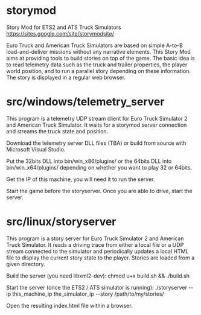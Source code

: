 # storymod
Story Mod for ETS2 and ATS Truck Simulators
https://sites.google.com/site/storymodsite/

Euro Truck and American Truck Simulators are based on simple A-to-B load-and-deliver
missions without any narrative elements. This Story Mod aims at providing tools to
build stories on top of the game. The basic idea is to read telemetry data such as
the truck and trailer properties, the player world position, and to run a parallel
story depending on these information. The story is displayed in a regular web browser.

src/windows/telemetry_server
============================
This program is a telemetry UDP stream client for Euro Truck Simulator 2 and
American Truck Simulator. It waits for a storymod server connection and streams
the truck state and position.

Download the telemetry server DLL files (TBA) or build from source with Microsoft Visual Studio.

Put the 32bits DLL into bin/win_x86/plugins/ or the 64bits DLL into bin/win_x64/plugins/
depending on whether you want to play 32 or 64bits.

Get the IP of this machine, you will need it to run the server.

Start the game before the storyserver. Once you are able to drive, start the server.

src/linux/storyserver
=====================
This program is a story server for Euro Truck Simulator 2 and
American Truck Simulator. It reads a driving trace from either a
local file or a UDP stream connected to the simulator and
periodically updates a local HTML file to display the current story
state to the player. Stories are loaded from a given directory.

Build the server (you need libxml2-dev):
chmod u+x build.sh && ./build.sh

Start the server (once the ETS2 / ATS simulator is running):
./storyserver --ip this_machine_ip the_simulator_ip --story /path/to/my/stories/

Open the resulting index.html file within a browser.
